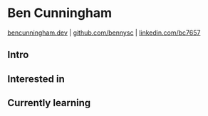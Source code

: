 # Ben Cunningham
 [bencunningham.dev](https://bencunningham.dev/) | [github.com/bennysc](https://github.com/bennysc) | [linkedin.com/bc7657](https://www.linkedin.com/in/bc7657/)
## Intro

## Interested in

## Currently learning
